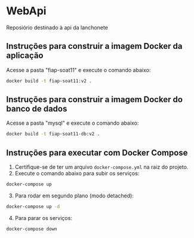 # WebApi
Reposiório destinado à api da lanchonete

## Instruções para construir a imagem Docker da aplicação

Acesse a pasta "fiap-soat11" e execute o comando abaixo:

```bash
docker build -t fiap-soat11:v2 .
```

## Instruções para construir a imagem Docker do banco de dados

Acesse a pasta "mysql" e execute o comando abaixo:

```bash
docker build -t fiap-soat11-db:v2 .
```

## Instruções para executar com Docker Compose

1. Certifique-se de ter um arquivo `docker-compose.yml` na raiz do projeto.
2. Execute o comando abaixo para subir os serviços:

```bash
docker-compose up
```

3. Para rodar em segundo plano (modo detached):

```bash
docker-compose up -d
```

4. Para parar os serviços:

```bash
docker-compose down
```
